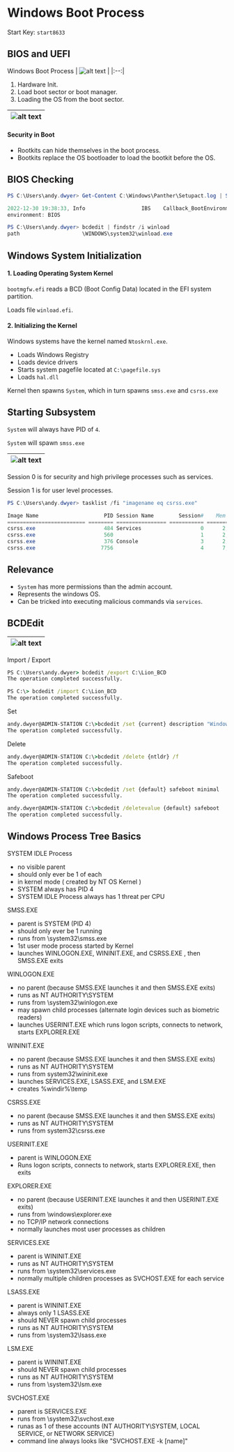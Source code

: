 # Windows Boot Process

Start Key: `start8633`

## BIOS and UEFI

Windows Boot Process
| ![alt text](http://1.bp.blogspot.com/-MaRtDTHH1Vo/UysJF8KXNbI/AAAAAAAAALo/D6Kt2f8Gpmo/s1600/Walkthrough_Diagram.jpg "Windows Boot Process") |
|:--:|

1. Hardware Init.
2. Load boot sector or boot manager.
3. Loading the OS from the boot sector.

| ![alt text](https://git.cybbh.space/os/public/raw/master/images/BIOSvsUEFI.png "Windows Boot Process") |
|:--:|

#### Security in Boot

- Rootkits can hide themselves in the boot process.
- Bootkits replace the OS bootloader to load the bootkit before the OS.

## BIOS Checking

```powershell
PS C:\Users\andy.dwyer> Get-Content C:\Windows\Panther\Setupact.log | Select-String "Detected boot environment"

2022-12-30 19:38:33, Info                  IBS    Callback_BootEnvironmentDetect: Detected boot
environment: BIOS
```

```powershell
PS C:\Users\andy.dwyer> bcdedit | findstr /i winload
path                    \WINDOWS\system32\winload.exe
```

## Windows System Initialization

#### 1. Loading Operating System Kernel

`bootmgfw.efi` reads a BCD (Boot Config Data) located in the EFI system partition.

Loads file `winload.efi`.

#### 2. Initializing the Kernel

Windows systems have the kernel named `Ntoskrnl.exe`.

- Loads Windows Registry
- Loads device drivers
- Starts system pagefile located at `C:\pagefile.sys`
- Loads `hal.dll`

Kernel then spawns `System`, which in turn spawns `smss.exe` and `csrss.exe`

## Starting Subsystem

`System` will always have PID of `4`.

`System` will spawn `smss.exe`

| ![alt text](https://git.cybbh.space/os/public/-/raw/master/os/modules/006_windows_boot_process/pages/winboot1.png "Windows Boot Process") |
|:--:|

Session 0 is for security and high privilege processes such as services.

Session 1 is for user level processes.

```powershell
PS C:\Users\andy.dwyer> tasklist /fi "imagename eq csrss.exe"   

Image Name                     PID Session Name        Session#    Mem Usage
========================= ======== ================ =========== ============
csrss.exe                      484 Services                   0      2,840 K
csrss.exe                      560                            1      2,496 K
csrss.exe                      376 Console                    3      2,336 K
csrss.exe                     7756                            4      7,980 K
```

## Relevance

- `System` has more permissions than the admin account.
- Represents the windows OS.
- Can be tricked into executing malicious commands via `services`.

## BCDEdit

| ![alt text](https://git.cybbh.space/os/public/raw/master/images/dual_boot.png "BCDEdit") |
|:--:|

Import / Export
```cmd
PS C:\Users\andy.dwyer> bcdedit /export C:\Lion_BCD
The operation completed successfully.

PS C:\> bcdedit /import C:\Lion_BCD
The operation completed successfully.
```

Set
```cmd
andy.dwyer@ADMIN-STATION C:\>bcdedit /set {current} description "Windows 7 - Lion Den"
The operation completed successfully.
```

Delete
```cmd
andy.dwyer@ADMIN-STATION C:\>bcdedit /delete {ntldr} /f
The operation completed successfully.
```

Safeboot
```cmd
andy.dwyer@ADMIN-STATION C:\>bcdedit /set {default} safeboot minimal
The operation completed successfully.

andy.dwyer@ADMIN-STATION C:\>bcdedit /deletevalue {default} safeboot
The operation completed successfully.
```

## Windows Process Tree Basics

SYSTEM IDLE Process
- no visible parent
- should only ever be 1 of each
- in kernel mode ( created by NT OS Kernel )
- SYSTEM always has PID 4
- SYSTEM IDLE Process always has 1 threat per CPU

SMSS.EXE
- parent is SYSTEM (PID 4)
- should only ever be 1 running
- runs from \system32\smss.exe
- 1st user mode process started by Kernel
- launches WINLOGON.EXE, WININIT.EXE, and CSRSS.EXE , then SMSS.EXE exits

WINLOGON.EXE
- no parent (because SMSS.EXE launches it and then SMSS.EXE exits)
- runs as NT AUTHORITY\SYSTEM
- runs from \system32\winlogon.exe
- may spawn child processes (alternate login devices such as biometric readers)
- launches USERINIT.EXE which runs logon scripts, connects to network, starts EXPLORER.EXE

WININIT.EXE
- no parent (because SMSS.EXE launches it and then SMSS.EXE exits)
- runs as NT AUTHORITY\SYSTEM
- runs from system32\wininit.exe
- launches SERVICES.EXE, LSASS.EXE, and LSM.EXE
- creates %windir%\temp

CSRSS.EXE
- no parent (because SMSS.EXE launches it and then SMSS.EXE exits)
- runs as NT AUTHORITY\SYSTEM
- runs from system32\csrss.exe

USERINIT.EXE
- parent is WINLOGON.EXE
- Runs logon scripts, connects to network, starts EXPLORER.EXE, then exits

EXPLORER.EXE
- no parent (because USERINIT.EXE launches it and then USERINIT.EXE exits)
- runs from \windows\explorer.exe
- no TCP/IP network connections
- normally launches most user processes as children

SERVICES.EXE
- parent is WININIT.EXE
- runs as NT AUTHORITY\SYSTEM
- runs from \system32\services.exe
- normally multiple children processes as SVCHOST.EXE for each service

LSASS.EXE
- parent is WININIT.EXE
- always only 1 LSASS.EXE
- should NEVER spawn child processes
- runs as NT AUTHORITY\SYSTEM
- runs from \system32\lsass.exe

LSM.EXE
- parent is WININIT.EXE
- should NEVER spawn child processes
- runs as NT AUTHORITY\SYSTEM
- runs from \system32\lsm.exe

SVCHOST.EXE
- parent is SERVICES.EXE
- runs from \system32\svchost.exe
- runas as 1 of these accounts (NT AUTHORITY\SYSTEM, LOCAL SERVICE, or NETWORK SERVICE)
- command line always looks like "SVCHOST.EXE -k [name]"
